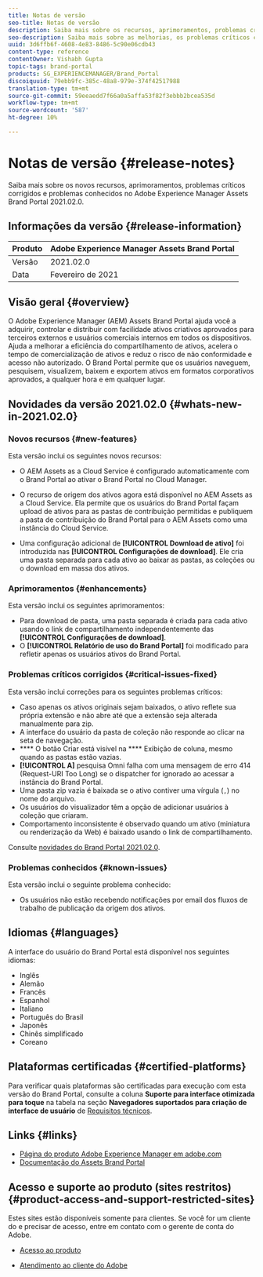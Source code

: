 ```yaml
---
title: Notas de versão
seo-title: Notas de versão
description: Saiba mais sobre os recursos, aprimoramentos, problemas críticos corrigidos e problemas conhecidos no Adobe Experience Manager Assets Brand Portal 2021.02.0.
seo-description: Saiba mais sobre as melhorias, os problemas críticos corrigidos e os problemas conhecidos no Adobe Experience Manager Assets Brand Portal 2021.02.0.
uuid: 3d6ffb6f-4608-4e83-8486-5c90e06cdb43
content-type: reference
contentOwner: Vishabh Gupta
topic-tags: brand-portal
products: SG_EXPERIENCEMANAGER/Brand_Portal
discoiquuid: 79ebb9fc-385c-48a8-979e-374f42517988
translation-type: tm+mt
source-git-commit: 59eeaedd7f66a0a5affa53f82f3ebbb2bcea535d
workflow-type: tm+mt
source-wordcount: '587'
ht-degree: 10%

---
```



# Notas de versão {#release-notes}

Saiba mais sobre os novos recursos, aprimoramentos, problemas críticos corrigidos e problemas conhecidos no Adobe Experience Manager Assets Brand Portal 2021.02.0.

## Informações da versão {#release-information}

| Produto | Adobe Experience Manager Assets Brand Portal |
|---|---|
| Versão | 2021.02.0 |
| Data | Fevereiro de 2021 |

## Visão geral {#overview}

O Adobe Experience Manager (AEM) Assets Brand Portal ajuda você a adquirir, controlar e distribuir com facilidade ativos criativos aprovados para terceiros externos e usuários comerciais internos em todos os dispositivos. Ajuda a melhorar a eficiência do compartilhamento de ativos, acelera o tempo de comercialização de ativos e reduz o risco de não conformidade e acesso não autorizado. O Brand Portal permite que os usuários naveguem, pesquisem, visualizem, baixem e exportem ativos em formatos corporativos aprovados, a qualquer hora e em qualquer lugar.

## Novidades da versão 2021.02.0 {#whats-new-in-2021.02.0}

### Novos recursos {#new-features}

Esta versão inclui os seguintes novos recursos:

* O AEM Assets as a Cloud Service é configurado automaticamente com o Brand Portal ao ativar o Brand Portal no Cloud Manager.

* O recurso de origem dos ativos agora está disponível no AEM Assets as a Cloud Service. Ela permite que os usuários do Brand Portal façam upload de ativos para as pastas de contribuição permitidas e publiquem a pasta de contribuição do Brand Portal para o AEM Assets como uma instância do Cloud Service.

* Uma configuração adicional de **[!UICONTROL Download de ativo]** foi introduzida nas **[!UICONTROL Configurações de download]**. Ele cria uma pasta separada para cada ativo ao baixar as pastas, as coleções ou o download em massa dos ativos.

<!-- 
* The **[!UICONTROL Download]** dialog is revamped in a list view with additional options to exclude the renditions which are not required, apply the same set of rules for similar asset types, and download the selected asset renditions. See [steps to download assets from Brand Portal](https://docs.adobe.com/content/help/en/experience-manager-brand-portal/using/download/brand-portal-download-assets.html#download-assets).
-->

<!--
* The new **[!UICONTROL Download]** dialog now appears with all the renditions of the selected assets or folders containing assets in a list view, wherein the Brand Portal users can apply same set of renditions for similar asset types and download the selected asset renditions. 
-->

<!-- 
* Navigation to the **[!UICONTROL Files]**, **[!UICONTROL Collections]**, and **[!UICONTROL Shared Links]** is now possible from all the Brand Portal pages in one-click.  

* The **[!UICONTROL Renditions]** panel in the asset details page now allows the Brand Portal users to select the original asset and (or) specific asset renditions, and directly download them from the **[!UICONTROL Renditions]** panel without having to open the **[!UICONTROL Download]** dialog. See [download assets from asset details page](https://docs.adobe.com/content/help/en/experience-manager-brand-portal/using/download/brand-portal-download-assets.html#download-assets-from-asset-details-page).
-->

<!--
Brand Portal users can exclude specific renditions which are not required and directly download the original asset and its renditions from the **[!UICONTROL Renditions]** panel on the asset details page. 
-->

<!-- 
* In addition to the existing **[!UICONTROL Download]** configurations, the Brand Portal administrators can also [configure permissions for different group of users](https://docs.adobe.com/content/help/en/experience-manager-brand-portal/using/download/brand-portal-download-assets.html#configure-download-permissions) to view and (or) download the original asset and its renditions from the asset details page. These configurations will define who can access and (or) download the asset renditions.
-->

### Aprimoramentos {#enhancements}

Esta versão inclui os seguintes aprimoramentos:

* Para download de pasta, uma pasta separada é criada para cada ativo usando o link de compartilhamento independentemente das **[!UICONTROL Configurações de download]**.
* O **[!UICONTROL Relatório de uso do Brand Portal]** foi modificado para refletir apenas os usuários ativos do Brand Portal.

<!--
* The threshold of session timeout for the guest users has been reduced from 2 hours to 15 minutes.
* The additional **[!UICONTROL View pages]** option has been removed for multi-page PDFs as the user can now view the PDF pages from the Adobe Document Cloud Viewer.
-->


### Problemas críticos corrigidos {#critical-issues-fixed}

Esta versão inclui correções para os seguintes problemas críticos:

* Caso apenas os ativos originais sejam baixados, o ativo reflete sua própria extensão e não abre até que a extensão seja alterada manualmente para zip.
* A interface do usuário da pasta de coleção não responde ao clicar na seta de navegação.
* **** O botão Criar está visível na  **** Exibição de coluna, mesmo quando as pastas estão vazias.
* **[!UICONTROL A]** pesquisa Omni falha com uma mensagem de erro 414 (Request-URI Too Long) se o dispatcher for ignorado ao acessar a instância do Brand Portal.
* Uma pasta zip vazia é baixada se o ativo contiver uma vírgula (`,`) no nome do arquivo.
* Os usuários do visualizador têm a opção de adicionar usuários à coleção que criaram.
* Comportamento inconsistente é observado quando um ativo (miniatura ou renderização da Web) é baixado usando o link de compartilhamento.

Consulte [novidades do Brand Portal 2021.02.0](whats-new.md).


### Problemas conhecidos {#known-issues}

Esta versão inclui o seguinte problema conhecido:

* Os usuários não estão recebendo notificações por email dos fluxos de trabalho de publicação da origem dos ativos.

<!--
### Known Issues {#known-issues}

This release includes the following known issue:

* Search on the **[!UICONTROL Asset Reports]** shows processing on the product interface with no search result.
* The video DM encodes are not visible to the non-admin users on the asset details page.
* The alignment of the size of individual asset renditions and total download size is distorted in the Download dialog.
-->


<!--
* Download Settings configuration to configure asset download from Brand Portal. Fast download, custom renditions, and system renditions are the available configurations. 
-->

<!--
* Document Viewer has been introduced to enhance the PDF viewing experience. New options are available for viewing the PDF files in Brand Portal.

* Advances in the asset download process which improves the Brand Portal user experience while [downloading assets from Brand Portal](brand-portal-download-assets.md). Brand Portal administrators can configure **[!UICONTROL Fast Download]**, **[!UICONTROL Custom Renditions]**, and **[!UICONTROL System Renditions]** from the **[!UICONTROL Download]** settings. 

For details, see [what's new in Brand Portal 6.4.7](whats-new.md). 

### Critical Issues Fixed {#critical-issues-fixed-647}

This release includes fixes to the following critical issues:

* The viewer users are not permitted to share link for collections but the option to share is visible to them on the product interface.

* The **[!UICONTROL Download]** button on the options bar does not list all the licensed assets of the selected folder.

* The search takes longer to show the results for certain keywords.

* The **[!UICONTROL Agree]** and **[!UICONTROL Disagree]** check boxes does not appear on bulk selection of licensed and unlicensed assets during download.

* Filter-based search shows processing on the product interface with no search result. 

* The assets do not download from share link if the shared folder contains numerous and large assets.


### Known Issues {#known-issues-647}

This release includes the following known issues:

* If multiple assets are selected, license text does not appear on clicking Terms and Conditions on the license agreement page during download using share link.   

-->

## Idiomas {#languages}

A interface do usuário do Brand Portal está disponível nos seguintes idiomas:

* Inglês
* Alemão
* Francês
* Espanhol
* Italiano
* Português do Brasil
* Japonês
* Chinês simplificado
* Coreano

## Plataformas certificadas {#certified-platforms}

Para verificar quais plataformas são certificadas para execução com esta versão do Brand Portal, consulte a coluna **Suporte para interface otimizada para toque** na tabela na seção **Navegadores suportados para criação de interface de usuário** de [Requisitos técnicos](https://helpx.adobe.com/experience-manager/6-4/sites/deploying/using/technical-requirements.html).

## Links {#links}

* [Página do produto Adobe Experience Manager em adobe.com](http://www.adobe.com/in/marketing-cloud/experience-manager.html)
* [Documentação do Assets Brand Portal](https://helpx.adobe.com/br/experience-manager/brand-portal/user-guide.html)

## Acesso e suporte ao produto (sites restritos) {#product-access-and-support-restricted-sites}

Estes sites estão disponíveis somente para clientes. Se você for um cliente do e precisar de acesso, entre em contato com o gerente de conta do Adobe.

<!--
* [https://daycare.day.com](https://daycare.day.com) 
-->

* [Acesso ao produto](https://login.marketing.adobe.com)

* [Atendimento ao cliente do Adobe](https://helpx.adobe.com/contact.html)
